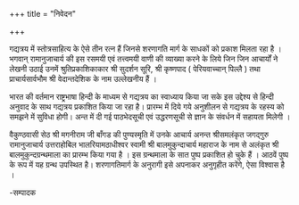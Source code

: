 +++
title = "निवेदन"

+++

गद्यत्रय में स्तोत्रसाहित्य के ऐसे तीन रत्न हैं जिनसे शरणागति मार्ग के साधकों को प्रकाश मिलता रहा है । भगवान् रामानुजाचार्य की इस रसमयी एवं तत्त्वमयी वाणी की व्याख्या करने के लिये जिन जिन आचार्यों ने लेखनी उठाई उनमें श्रुतिप्रकाशिकाकार श्री सुदर्शन सूरि, श्री कृष्णपाद ( पेरियवाच्चान् पिल्लै ) तथा प्राचार्यसार्वभौम श्री वेदान्तदेशिक के नाम उल्लेखनीय हैं ।

भारत की वर्तमान राष्ट्रभाषा हिन्दी के माध्यम से गद्यत्रय का स्वाध्याय किया जा सके इस उद्देश्य से हिन्दी अनुवाद के साथ गद्यत्रय प्रकाशित किया जा रहा है। प्रारम्भ में दिये गये अनुशीलन से गद्यत्रय के रहस्य को समझने में सुविधा होगी। अन्त में दी गई पाठभेदसूची एवं उद्धरणसूची से ज्ञान के संवर्धन में सहायता मिलेगी ।

वैकुण्ठवासी सेठ श्री मगनीराम जी बाँगड की पुण्यस्मृति में उनके आचार्य अनन्त श्रीसमलंकृत जगद्गुरु रामानुजाचार्य उत्तराहोबिल भालरियामठाधीश्वर स्वामी श्री बालमुकुन्दाचार्य महाराज के नाम से अलंकृत श्री बालमुकुन्दग्रन्थमाला का प्रारम्भ किया गया है । इस ग्रन्थमाला के सात पुष्प प्रकाशित हो चुके हैं । आठवें पुष्प के रूप में यह ग्रन्थ उपस्थित है। शरणागतिमार्ग के अनुरागी इसे अपनाकर अनुगृहीत करेंगे, ऐसा विश्वास है ।

-सम्पादक 
